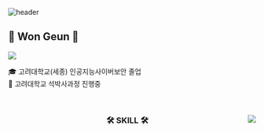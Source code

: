 ![header](https://capsule-render.vercel.app/api?type=Venom&color=auto&height=300&section=header&text=Perspective&fontSize=90)
  
## 👋  Won Geun 👋  
  

<a href="https://hits.seeyoufarm.com"><img src="https://hits.seeyoufarm.com/api/count/incr/badge.svg?url=https%3A%2F%2Fgithub.com%2Fgjbae1212%2Fhit-counter"/></a>                        
  

  🎓 고려대학교(세종) 인공지능사이버보안 졸업                                                             
  🔎  고려대학교 석박사과정 진행중

  <br>
 
</div>


<div align="center">
  
  <img align="right" src="https://github-readme-stats.vercel.app/api/top-langs/?username=jeongum&layout=compact&hide=javascript,css,scss&theme=dracula&langs_count=8"/>
  
  ### 🛠 SKILL 🛠
 
</div>
